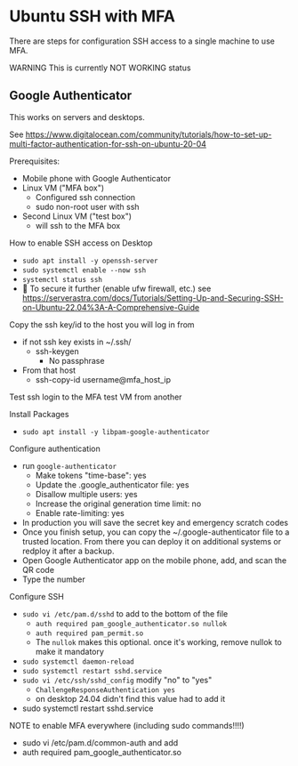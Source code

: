 # Ubuntu SSH with MFA
There are steps for configuration SSH access to a single machine to use MFA.

WARNING This is currently NOT WORKING status


## Google Authenticator
This works on servers and desktops.

See https://www.digitalocean.com/community/tutorials/how-to-set-up-multi-factor-authentication-for-ssh-on-ubuntu-20-04

Prerequisites:
- Mobile phone with Google Authenticator
- Linux VM ("MFA box")
  - Configured ssh connection
  - sudo non-root user with ssh
- Second Linux VM ("test box")
  - will ssh to the MFA box

How to enable SSH access on Desktop
- `sudo apt install -y openssh-server`
- `sudo systemctl enable --now ssh`
- `systemctl status ssh`
- 📓 To secure it further (enable ufw firewall, etc.) see https://serverastra.com/docs/Tutorials/Setting-Up-and-Securing-SSH-on-Ubuntu-22.04%3A-A-Comprehensive-Guide

Copy the ssh key/id to the host you will log in from
- if not ssh key exists in ~/.ssh/
  - ssh-keygen
    - No passphrase
- From that host
  - ssh-copy-id username@mfa_host_ip

Test ssh login to the MFA test VM from another 

Install Packages
- `sudo apt install -y libpam-google-authenticator`

Configure authentication
- run `google-authenticator`
  - Make tokens "time-base": yes
  - Update the .google_authenticator file: yes
  - Disallow multiple users: yes
  - Increase the original generation time limit: no
  - Enable rate-limiting: yes
- In production you will save the secret key and emergency scratch codes
- Once you finish setup, you can copy the ~/.google-authenticator file to a trusted location. From there you can deploy it on additional systems or redploy it after a backup.
- Open Google Authenticator app on the mobile phone, add, and scan the QR code
- Type the number

Configure SSH
- `sudo vi /etc/pam.d/sshd` to add to the bottom of the file
  - `auth required pam_google_authenticator.so nullok`
  - `auth required pam_permit.so`
  - The `nullok` makes this optional. once it's working, remove nullok to make it mandatory
- `sudo systemctl daemon-reload`
- `sudo systemctl restart sshd.service`
- `sudo vi /etc/ssh/sshd_config` modify "no" to "yes"
  - `ChallengeResponseAuthentication yes`
  - on desktop 24.04 didn't find this value had to add it
- sudo systemctl restart sshd.service

NOTE to enable MFA everywhere (including sudo commands!!!!)
- sudo vi /etc/pam.d/common-auth and add
- auth required pam_google_authenticator.so
